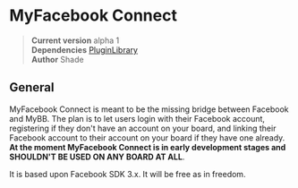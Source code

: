 MyFacebook Connect
===============================

> **Current version** alpha 1  
> **Dependencies** [PluginLibrary][1]  
> **Author** Shade  

General
-------

MyFacebook Connect is meant to be the missing bridge between Facebook and MyBB. The plan is to let users login with their Facebook account, registering if they don't have an account on your board, and linking their Facebook account to their account on your board if they have one already. **At the moment MyFacebook Connect is in early development stages and SHOULDN'T BE USED ON ANY BOARD AT ALL**.

It is based upon Facebook SDK 3.x. It will be free as in freedom.

[1]: http://mods.mybb.com/view/PluginLibrary
